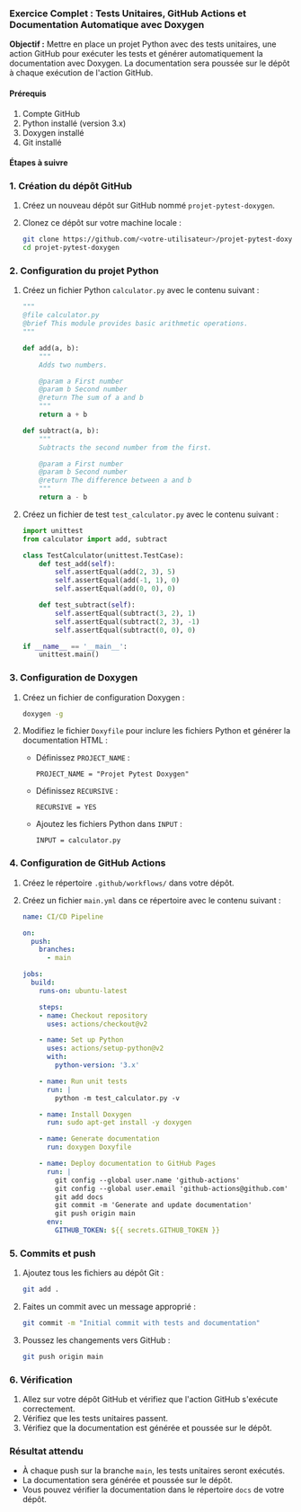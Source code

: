 ### Exercice Complet : Tests Unitaires, GitHub Actions et Documentation Automatique avec Doxygen

**Objectif :** Mettre en place un projet Python avec des tests unitaires, une action GitHub pour exécuter les tests et générer automatiquement la documentation avec Doxygen. La documentation sera poussée sur le dépôt à chaque exécution de l'action GitHub.

#### Prérequis

1. Compte GitHub
2. Python installé (version 3.x)
3. Doxygen installé
4. Git installé

#### Étapes à suivre

### 1. Création du dépôt GitHub

1. Créez un nouveau dépôt sur GitHub nommé `projet-pytest-doxygen`.
2. Clonez ce dépôt sur votre machine locale :

   ```bash
   git clone https://github.com/<votre-utilisateur>/projet-pytest-doxygen.git
   cd projet-pytest-doxygen
   ```

### 2. Configuration du projet Python

1. Créez un fichier Python `calculator.py` avec le contenu suivant :

   ```python
   """
   @file calculator.py
   @brief This module provides basic arithmetic operations.
   """

   def add(a, b):
       """
       Adds two numbers.

       @param a First number
       @param b Second number
       @return The sum of a and b
       """
       return a + b

   def subtract(a, b):
       """
       Subtracts the second number from the first.

       @param a First number
       @param b Second number
       @return The difference between a and b
       """
       return a - b
   ```

2. Créez un fichier de test `test_calculator.py` avec le contenu suivant :

   ```python
   import unittest
   from calculator import add, subtract

   class TestCalculator(unittest.TestCase):
       def test_add(self):
           self.assertEqual(add(2, 3), 5)
           self.assertEqual(add(-1, 1), 0)
           self.assertEqual(add(0, 0), 0)

       def test_subtract(self):
           self.assertEqual(subtract(3, 2), 1)
           self.assertEqual(subtract(2, 3), -1)
           self.assertEqual(subtract(0, 0), 0)

   if __name__ == '__main__':
       unittest.main()
   ```

### 3. Configuration de Doxygen

1. Créez un fichier de configuration Doxygen :

   ```bash
   doxygen -g
   ```

2. Modifiez le fichier `Doxyfile` pour inclure les fichiers Python et générer la documentation HTML :

   - Définissez `PROJECT_NAME` :
     ```plaintext
     PROJECT_NAME = "Projet Pytest Doxygen"
     ```
   - Définissez `RECURSIVE` :
     ```plaintext
     RECURSIVE = YES
     ```
   - Ajoutez les fichiers Python dans `INPUT` :
     ```plaintext
     INPUT = calculator.py
     ```

### 4. Configuration de GitHub Actions

1. Créez le répertoire `.github/workflows/` dans votre dépôt.
2. Créez un fichier `main.yml` dans ce répertoire avec le contenu suivant :

   ```yaml
   name: CI/CD Pipeline

   on:
     push:
       branches:
         - main

   jobs:
     build:
       runs-on: ubuntu-latest

       steps:
       - name: Checkout repository
         uses: actions/checkout@v2

       - name: Set up Python
         uses: actions/setup-python@v2
         with:
           python-version: '3.x'

       - name: Run unit tests
         run: |
           python -m test_calculator.py -v

       - name: Install Doxygen
         run: sudo apt-get install -y doxygen 

       - name: Generate documentation
         run: doxygen Doxyfile

       - name: Deploy documentation to GitHub Pages
         run: |
           git config --global user.name 'github-actions'
           git config --global user.email 'github-actions@github.com'
           git add docs
           git commit -m 'Generate and update documentation'
           git push origin main
         env:
           GITHUB_TOKEN: ${{ secrets.GITHUB_TOKEN }}
   ```

### 5. Commits et push

1. Ajoutez tous les fichiers au dépôt Git :

   ```bash
   git add .
   ```

2. Faites un commit avec un message approprié :

   ```bash
   git commit -m "Initial commit with tests and documentation"
   ```

3. Poussez les changements vers GitHub :

   ```bash
   git push origin main
   ```

### 6. Vérification

1. Allez sur votre dépôt GitHub et vérifiez que l'action GitHub s'exécute correctement.
2. Vérifiez que les tests unitaires passent.
3. Vérifiez que la documentation est générée et poussée sur le dépôt.

### Résultat attendu

- À chaque push sur la branche `main`, les tests unitaires seront exécutés.
- La documentation sera générée et poussée sur le dépôt.
- Vous pouvez vérifier la documentation dans le répertoire `docs` de votre dépôt.
